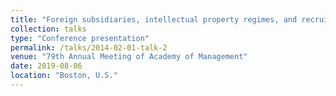 ```yaml
---
title: "Foreign subsidiaries, intellectual property regimes, and recruitment of local talents in the U.S."
collection: talks
type: "Conference presentation"
permalink: /talks/2014-02-01-talk-2
venue: "79th Annual Meeting of Academy of Management"
date: 2019-08-06
location: "Boston, U.S."
---
```

